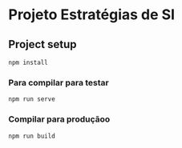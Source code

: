 # Projeto Estratégias de SI

## Project setup
```
npm install
```

### Para compilar para testar
```
npm run serve
```

### Compilar para produçãoo
```
npm run build
```
